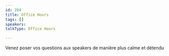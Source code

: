 ```yaml
---
id: 204
title: Office Hours
tags: []
speakers:
talkType: Office Hours

---
```


Venez poser vos questions aux speakers de manière plus calme et détendu
